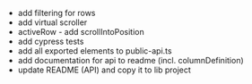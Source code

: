 * add filtering for rows
* add virtual scroller
* activeRow - add scrollIntoPosition
* add cypress tests
* add all exported elements to public-api.ts
* add documentation for api to readme (incl. columnDefinition)
* update README (API) and copy it to lib project
